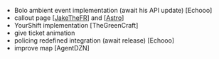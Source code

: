 - Bolo ambient event implementation (await his API update) [Echooo]
- callout page [[JakeTheFR](https://discord.com/channels/724616964944953354/1158786778845683712/1172242700343455764)] and [[Astro](https://discord.com/channels/724616964944953354/1158786778845683712/1187169424227172453)]
- YourShift implementation [TheGreenCraft]
- give ticket animation
- policing redefined integration (await release) [Echooo]
- improve map [AgentDZN]
